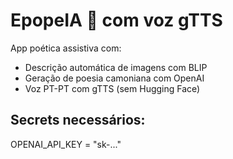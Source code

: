 # EpopeIA 📜 com voz gTTS

App poética assistiva com:
- Descrição automática de imagens com BLIP
- Geração de poesia camoniana com OpenAI
- Voz PT-PT com gTTS (sem Hugging Face)

## Secrets necessários:

OPENAI_API_KEY = "sk-..."